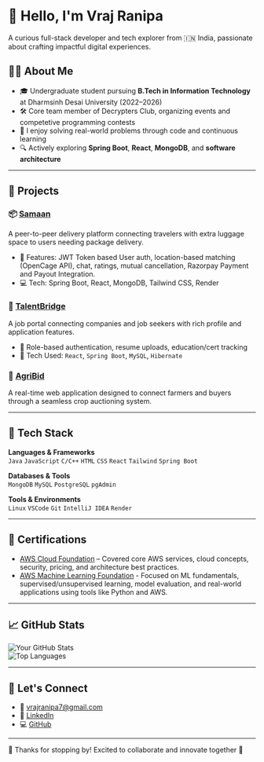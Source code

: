 # 👋 Hello, I'm Vraj Ranipa

A curious full-stack developer and tech explorer from 🇮🇳 India, passionate about crafting impactful digital experiences.

## 👨‍💻 About Me

- 🎓 Undergraduate student pursuing **B.Tech in Information Technology** at Dharmsinh Desai University (2022–2026)
- 🛠️ Core team member of Decrypters Club, organizing events and competetive programming contests
- 🌱 I enjoy solving real-world problems through code and continuous learning
- 🔍 Actively exploring **Spring Boot**, **React**, **MongoDB**, and **software architecture**

---

## 🚀 Projects

### 📦 [Samaan](https://github.com/preet1694/Samaan_Frontend)
A peer-to-peer delivery platform connecting travelers with extra luggage space to users needing package delivery.

- 🧠 Features: JWT Token based User auth, location-based matching (OpenCage API), chat, ratings, mutual cancellation, Razorpay Payment and Payout Integration.
- 💻 Tech: Spring Boot, React, MongoDB, Tailwind CSS, Render

### 💼 [TalentBridge](https://github.com/1204Vraj/TalentBridge)

A job portal connecting companies and job seekers with rich profile and application features.
- 👥 Role-based authentication, resume uploads, education/cert tracking
- 🧰 Tech Used: `React`, `Spring Boot`, `MySQL`, `Hibernate`

### 🤖 [AgriBid](https://github.com/1204Vraj/AgriBid_Frontend)
A real-time web application designed to connect farmers and buyers through a seamless crop auctioning system.

---

## 🧰 Tech Stack

**Languages & Frameworks**  
`Java` `JavaScript` `C/C++` `HTML` `CSS` `React` `Tailwind` `Spring Boot`

**Databases & Tools**  
`MongoDB` `MySQL` `PostgreSQL` `pgAdmin`

**Tools & Environments**  
`Linux` `VSCode` `Git` `IntelliJ IDEA` `Render`

---

## 📄 Certifications

- [AWS Cloud Foundation](https://www.credly.com/badges/bca64a36-73e5-4062-8403-7da3d3bca743/print) – Covered core AWS services, cloud concepts, security, pricing, and architecture best practices.
- [AWS Machine Learning Foundation](https://www.credly.com/badges/de184f06-3d96-41b9-a989-b43259c0e852/print) - Focused on ML fundamentals, supervised/unsupervised learning, model evaluation, and real-world applications using tools like   Python and AWS.
---

## 📈 GitHub Stats

![Your GitHub Stats](https://github-readme-stats.vercel.app/api?username=1204Vraj&show_icons=true&theme=tokyonight)  
![Top Languages](https://github-readme-stats.vercel.app/api/top-langs/?username=1204Vraj&layout=compact&theme=tokyonight)

---

## 🤝 Let's Connect

- 📧 vrajranipa7@gmail.com
- 🔗 [LinkedIn](https://www.linkedin.com/in/vraj-ranipa-3ba173265/)  
- 💻 [GitHub](https://github.com/1204Vraj)

---

🌟 Thanks for stopping by! Excited to collaborate and innovate together 🚀

